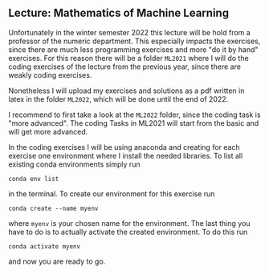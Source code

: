## Lecture: Mathematics of Machine Learning 

Unfortunately in the winter semester 2022 this lecture will be hold from a professor of the numeric department. This especially impacts the exercises, since there are much less programming exercises and more "do it by hand" exercises. For this reason there will be a folder `ML2021` where I will do the coding exercises of the lecture from the previous year, since there are weakly coding exercises. 

Nonetheless I will upload my exercises and solutions as a pdf written in latex in the folder `ML2022`, which will be done until the end of 2022.

I recommend to first take a look at the `ML2022` folder, since the coding task is "more advanced". The coding Tasks in ML2021 will start from the basic and will get more advanced. 

In the coding exercises I will be using anaconda and creating for each exercise one environment where I install the needed libraries. 
To list all existing conda environments simply run 
``` 
conda env list
``` 
in the terminal. 
To create our environment for this exercise run 
```
conda create --name myenv
```
where `myenv` is your chosen name for the environment. The last thing you have to do is to actually activate the created environment. To do this run
```
conda activate myenv
```
and now you are ready to go. 